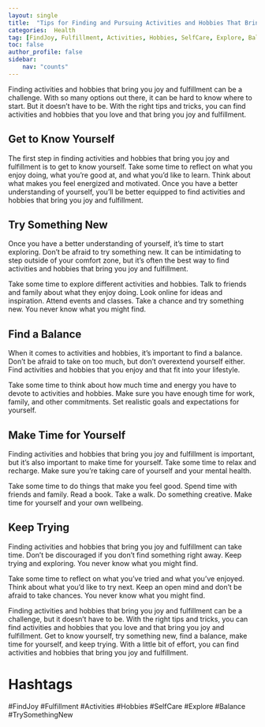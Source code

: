 ```yaml
---
layout: single
title:  "Tips for Finding and Pursuing Activities and Hobbies That Bring You Joy and Fulfillment"
categories:  Health
tag: [FindJoy, Fulfillment, Activities, Hobbies, SelfCare, Explore, Balance, TrySomethingNew, ]
toc: false
author_profile: false
sidebar:
    nav: "counts"
---
```

    
Finding activities and hobbies that bring you joy and fulfillment can be a challenge. With so many options out there, it can be hard to know where to start. But it doesn’t have to be. With the right tips and tricks, you can find activities and hobbies that you love and that bring you joy and fulfillment. 

## Get to Know Yourself

The first step in finding activities and hobbies that bring you joy and fulfillment is to get to know yourself. Take some time to reflect on what you enjoy doing, what you’re good at, and what you’d like to learn. Think about what makes you feel energized and motivated. Once you have a better understanding of yourself, you’ll be better equipped to find activities and hobbies that bring you joy and fulfillment.

## Try Something New

Once you have a better understanding of yourself, it’s time to start exploring. Don’t be afraid to try something new. It can be intimidating to step outside of your comfort zone, but it’s often the best way to find activities and hobbies that bring you joy and fulfillment. 

Take some time to explore different activities and hobbies. Talk to friends and family about what they enjoy doing. Look online for ideas and inspiration. Attend events and classes. Take a chance and try something new. You never know what you might find.

## Find a Balance

When it comes to activities and hobbies, it’s important to find a balance. Don’t be afraid to take on too much, but don’t overextend yourself either. Find activities and hobbies that you enjoy and that fit into your lifestyle. 

Take some time to think about how much time and energy you have to devote to activities and hobbies. Make sure you have enough time for work, family, and other commitments. Set realistic goals and expectations for yourself. 

## Make Time for Yourself

Finding activities and hobbies that bring you joy and fulfillment is important, but it’s also important to make time for yourself. Take some time to relax and recharge. Make sure you’re taking care of yourself and your mental health. 

Take some time to do things that make you feel good. Spend time with friends and family. Read a book. Take a walk. Do something creative. Make time for yourself and your own wellbeing. 

## Keep Trying

Finding activities and hobbies that bring you joy and fulfillment can take time. Don’t be discouraged if you don’t find something right away. Keep trying and exploring. You never know what you might find. 

Take some time to reflect on what you’ve tried and what you’ve enjoyed. Think about what you’d like to try next. Keep an open mind and don’t be afraid to take chances. You never know what you might find. 

Finding activities and hobbies that bring you joy and fulfillment can be a challenge, but it doesn’t have to be. With the right tips and tricks, you can find activities and hobbies that you love and that bring you joy and fulfillment. Get to know yourself, try something new, find a balance, make time for yourself, and keep trying. With a little bit of effort, you can find activities and hobbies that bring you joy and fulfillment. 

# Hashtags

#FindJoy #Fulfillment #Activities #Hobbies #SelfCare #Explore #Balance #TrySomethingNew